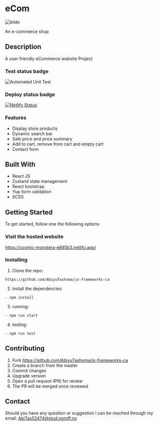 # eCom

![bilde](https://github.com/user-attachments/assets/7a244a8e-06ec-42e6-8891-d6888a88fe33)

An e-commerce shop

## Description

A user friendly eCommerce website Project

### Test status badge

![Automated Unit Test](https://github.com/AbiyuTashoma/js-frameworks-ca/actions/workflows/test.yml/badge.svg)

### Deploy status badge

[![Netlify Status](https://api.netlify.com/api/v1/badges/164eaf81-94d1-45ba-bf54-dc50bac1508b/deploy-status)](https://app.netlify.com/sites/cosmic-monstera-e885b3/deploys)

### Features

- Display store products
- Dynamic search bar
- Sale price and price summary
- Add to cart, remove from cart and empty cart
- Contact form

## Built With

- React JS
- Zustand state management
- React bootstrap
- Yup form validation
- SCSS

## Getting Started

To get started, follow one the following options

### Visit the hosted website

https://cosmic-monstera-e885b3.netlify.app/

### Installing

1. Clone the repo:

```
https://github.com/AbiyuTashoma/js-frameworks-ca
```

2. Install the dependencies:

```
- npm install
```

3. running:

```
- npm run start
```

4. testing:

```
- npm run test
```

## Contributing

1. Fork https://github.com/AbiyuTashoma/js-frameworks-ca
2. Create a branch from the master
3. Commit changes
4. Upgrade version
5. Open a pull request (PR) for review
6. The PR will be merged once reviewed

## Contact

Should you have any question or suggestion I can be reached through my email: AbiTas52474@stud.noroff.no
